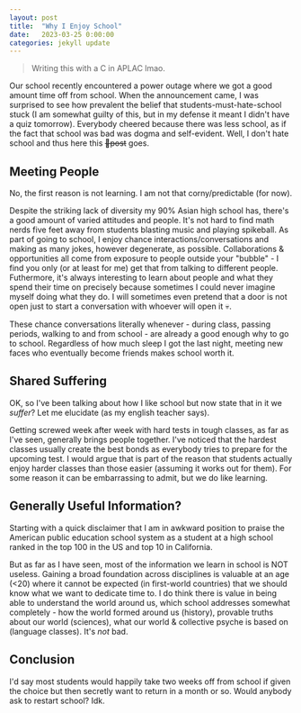 ```yaml
---
layout: post
title:  "Why I Enjoy School" 
date:   2023-03-25 0:00:00
categories: jekyll update
---
```

<script src="https://cdn.mathjax.org/mathjax/latest/MathJax.js?config=TeX-AMS-MML_HTMLorMML" type="text/javascript"></script>

> Writing this with a C in APLAC lmao.

Our school recently encountered a power outage where we got a good amount time off from school. When the announcement came, I was surprised to see how prevalent the belief that students-must-hate-school stuck (I am somewhat guilty of this, but in my defense it meant I didn't have a quiz tomorrow). Everybody cheered because there was less school, as if the fact that school was bad was dogma and self-evident. Well, I don't hate school and thus here this ~~💩post~~ goes. 

## Meeting People

No, the first reason is not learning. I am not that corny/predictable (for now).

Despite the striking lack of diversity my 90% Asian high school has, there's a good amount of varied attitudes and people. It's not hard to find math nerds five feet away from students blasting music and playing spikeball. As part of going to school, I enjoy chance interactions/conversations and making as many jokes, however degenerate, as possible. Collaborations & opportunities all come from exposure to people outside your "bubble" - I find you only (or at least for me) get that from talking to different people. Futhermore, it's always interesting to learn about people and what they spend their time on precisely because sometimes I could never imagine myself doing what they do. I will sometimes even pretend that a door is not open just to start a conversation with whoever will open it 💀. 

These chance conversations literally whenever - during class, passing periods, walking to and from school - are already a good enough why to go to school. Regardless of how much sleep I got the last night, meeting new faces who eventually become friends makes school worth it. 

## Shared Suffering 

OK, so I've been talking about how I like school but now state that in it we *suffer*? Let me elucidate (as my english teacher says). 

Getting screwed week after week with hard tests in tough classes, as far as I've seen, generally brings people together. I've noticed that the hardest classes usually create the best bonds as everybody tries to prepare for the upcoming test. I would argue that is part of the reason that students actually enjoy harder classes than those easier (assuming it works out for them). For some reason it can be embarrassing to admit, but we do like learning.

## Generally Useful Information? 

Starting with a quick disclaimer that I am in awkward position to praise the American public education school system as a student at a high school ranked in the top 100 in the US and top 10 in California. 

But as far as I have seen, most of the information we learn in school is NOT useless. Gaining a broad foundation across disciplines is valuable at an age (<20) where it cannot be expected (in first-world countries) that we should know what we want to dedicate time to. I do think there is value in being able to understand the world around us, which school addresses somewhat completely - how the world formed around us (history), provable truths about our world (sciences), what our world & collective psyche is based on (language classes). It's *not* bad. 

## Conclusion

I'd say most students would happily take two weeks off from school if given the choice but then secretly want to return in a month or so. Would anybody ask to restart school? Idk.
